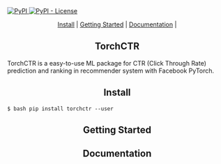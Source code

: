 <a href="https://pypi.org/project/torchctr/">
    <img alt="PyPI" src="https://img.shields.io/pypi/v/torchctr.svg">
</a>
<a href='https://github.com/guokr/torchctr/blob/master/LICENSE'>
    <img alt="PyPI - License" src="https://img.shields.io/pypi/l/gnes.svg">
</a>
</p>

<p align="center">
  <a href="#install">Install</a> |
  <a href="#getting-started">Getting Started</a> |
  <a href="#documentation">Documentation</a> |
</p>

<h2 align="center">TorchCTR</h2>

TorchCTR is a easy-to-use ML package for CTR (Click Through Rate) prediction and ranking in recommender system with Facebook PyTorch.

<h2 align="center">Install</h2>

`$ bash pip install torchctr --user`

<h2 align="center">Getting Started</h2>


<h2 align="center">Documentation</h2>

